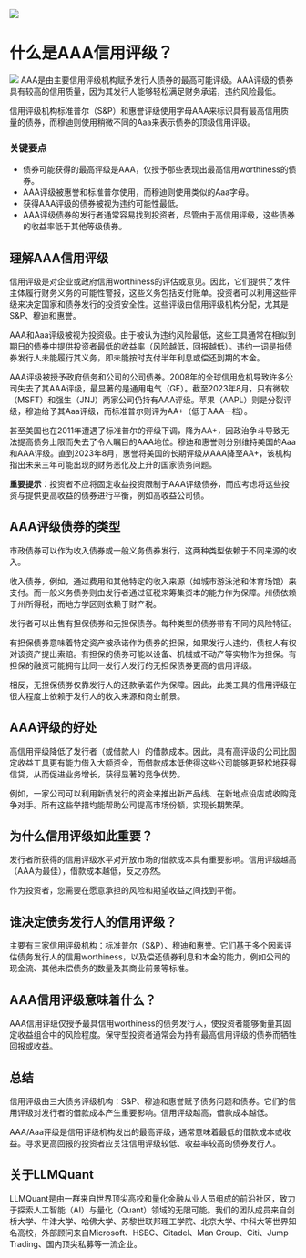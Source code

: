 ![](https://fastly.jsdelivr.net/gh/bucketio/img11@main/2024/10/21/1729466068183-23134fce-3131-4262-b18c-f378d71af4f6.gif)
# 什么是AAA信用评级？
![](https://fastly.jsdelivr.net/gh/bucketio/img9@main/2024/10/20/1729465031968-b3c8959e-1d37-4b8a-91b1-b0b0dfe25143.png)
AAA是由主要信用评级机构赋予发行人债券的最高可能评级。AAA评级的债券具有较高的信用质量，因为其发行人能够轻松满足财务承诺，违约风险最低。

信用评级机构标准普尔（S&P）和惠誉评级使用字母AAA来标识具有最高信用质量的债券，而穆迪则使用稍微不同的Aaa来表示债券的顶级信用评级。

### 关键要点

- 债券可能获得的最高评级是AAA，仅授予那些表现出最高信用worthiness的债券。
- AAA评级被惠誉和标准普尔使用，而穆迪则使用类似的Aaa字母。
- 获得AAA评级的债券被视为违约可能性最低。
- AAA评级债券的发行者通常容易找到投资者，尽管由于高信用评级，这些债券的收益率低于其他等级债券。

## 理解AAA信用评级

信用评级是对企业或政府信用worthiness的评估或意见。因此，它们提供了发件主体履行财务义务的可能性警报，这些义务包括支付账单。投资者可以利用这些评级来决定国家和债券发行的投资安全性。这些评级由信用评级机构分配，尤其是S&P、穆迪和惠誉。

AAA和Aaa评级被视为投资级。由于被认为违约风险最低，这些工具通常在相似到期日的债券中提供投资者最低的收益率（风险越低，回报越低）。违约一词是指债券发行人未能履行其义务，即未能按时支付半年利息或偿还到期的本金。

AAA评级被授予政府债务和公司的公司债券。2008年的全球信用危机导致许多公司失去了其AAA评级，最显著的是通用电气（GE）。截至2023年8月，只有微软（MSFT）和强生（JNJ）两家公司仍持有AAA评级。苹果（AAPL）则是分裂评级，穆迪给予其Aaa评级，而标准普尔则评为AA+（低于AAA一档）。

甚至美国也在2011年遭遇了标准普尔的评级下调，降为AA+，因政治争斗导致无法提高债务上限而失去了令人瞩目的AAA地位。穆迪和惠誉则分别维持美国的Aaa和AAA评级。直到2023年8月，惠誉将美国的长期评级从AAA降至AA+，该机构指出未来三年可能出现的财务恶化及上升的国家债务问题。

**重要提示**：投资者不应将固定收益投资限制于AAA评级债券，而应考虑将这些投资与提供更高收益的债券进行平衡，例如高收益公司债。

## AAA评级债券的类型

市政债券可以作为收入债券或一般义务债券发行，这两种类型依赖于不同来源的收入。

收入债券，例如，通过费用和其他特定的收入来源（如城市游泳池和体育场馆）来支付。而一般义务债券则由发行者通过征税来筹集资本的能力作为保障。州债依赖于州所得税，而地方学区则依赖于财产税。

发行者可以出售有担保债券和无担保债券。每种类型的债券带有不同的风险特征。

有担保债券意味着特定资产被承诺作为债券的担保，如果发行人违约，债权人有权对该资产提出索赔。有担保的债券可能以设备、机械或不动产等实物作为担保。有担保的融资可能拥有比同一发行人发行的无担保债券更高的信用评级。

相反，无担保债券仅靠发行人的还款承诺作为保障。因此，此类工具的信用评级在很大程度上依赖于发行人的收入来源和商业前景。

## AAA评级的好处

高信用评级降低了发行者（或借款人）的借款成本。因此，具有高评级的公司比固定收益工具更有能力借入大额资金，而借款成本低使得这些公司能够更轻松地获得信贷，从而促进业务增长，获得显著的竞争优势。

例如，一家公司可以利用新债发行的资金来推出新产品线、在新地点设店或收购竞争对手。所有这些举措均能帮助公司提高市场份额，实现长期繁荣。

## 为什么信用评级如此重要？

发行者所获得的信用评级水平对开放市场的借款成本具有重要影响。信用评级越高（AAA为最佳），借款成本越低，反之亦然。

作为投资者，您需要在愿意承担的风险和期望收益之间找到平衡。

## 谁决定债务发行人的信用评级？

主要有三家信用评级机构：标准普尔（S&P）、穆迪和惠誉。它们基于多个因素评估债务发行人的信用worthiness，以及偿还债券利息和本金的能力，例如公司的现金流、其他未偿债务的数量及其商业前景等标准。

## AAA信用评级意味着什么？

AAA信用评级仅授予最具信用worthiness的债务发行人，使投资者能够衡量其固定收益组合中的风险程度。保守型投资者通常会为持有最高信用评级的债券而牺牲回报或收益。

## 总结

信用评级由三大债务评级机构：S&P、穆迪和惠誉赋予债务问题和债券。它们的信用评级对发行者的借款成本产生重要影响。信用评级越高，借款成本越低。

AAA/Aaa评级是信用评级机构发出的最高评级，通常意味着最低的借款成本或收益。寻求更高回报的投资者应关注信用评级较低、收益率较高的债券发行人。

## 关于LLMQuant
LLMQuant是由一群来自世界顶尖高校和量化金融从业人员组成的前沿社区，致力于探索人工智能（AI）与量化（Quant）领域的无限可能。我们的团队成员来自剑桥大学、牛津大学、哈佛大学、苏黎世联邦理工学院、北京大学、中科大等世界知名高校，外部顾问来自Microsoft、HSBC、Citadel、Man Group、Citi、Jump Trading、国内顶尖私募等一流企业。